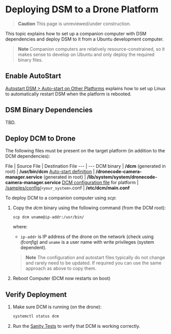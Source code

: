 # Deploying DSM to a Drone Platform

> **Caution** This page is unreviewed/under construction.

This topic explains how to set up a companion computer with DSM dependencies and deploy DSM to it from a Ubuntu development computer.

> **Note** Companion computers are relatively resource-constrained, so it makes sense to develop on Ubuntu and only deploy the required binary files.


## Enable AutoStart

[Autostart DSM > Auto-start on Other Platforms](../guide/autostart.md#enable) explains how to set up Linux to automatically restart DSM when the platform is rebooted.


## DSM Binary Dependencies

TBD.
<!-- What are they -->
<!-- How are they deployed? Is it a question of creating an "image"? -->


## Deploy DCM to Drone

The following files must be present on the target platform (in addition to the DCM dependencies):

File | Source File | Destination File
--- | ---
DCM binary | **/dcm** (generated in root) | **/usr/bin/dcm**
[Auto-start definition](../guide/autostart.md) | **/dronecode-camera-manager.service** (generated in root) | **/lib/system/system/dronecode-camera-manager.service**
[DCM configuration file](../guide/configuration_file.md) for platform | [/samples/config/](https://github.com/Dronecode/camera-manager/tree/master/samples/config)`<your_system>`.conf | **/etc/dcm/main.conf**

To deploy DCM to a companion computer using *scp*:

1. Copy the *dcm* binary using the following command (from the DCM root):
   ```
   scp dcm uname@ip-addr:/usr/bin/
   ```
   where:
   * `ip-addr` is IP address of the drone on the network (check using *ifconfig*) and `uname` is a user name with write privileges (system dependent).

   > **Note** The configuration and autostart files typically do not change and rarely need to be updated. If required you can use the same approach as above to copy them. 

1. Reboot Computer (DCM now restarts on boot)


## Verify Deployment

1. Make sure DCM is running (on the drone):
   ```sh
   systemctl status dcm
   ```
1. Run the [Sanity Tests](../test/sanity_tests.md) to verify that DCM is working correctly.